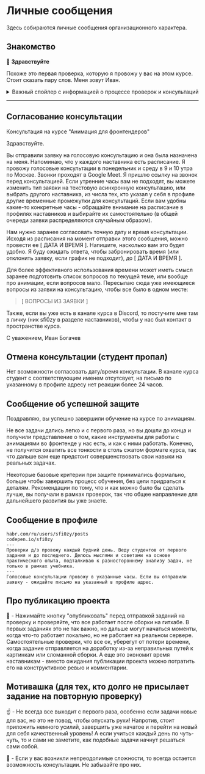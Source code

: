 # Личные сообщения


Здесь собираются личные сообщения организационного характера.


## Знакомство

:raising_hand: **Здравствуйте**

Похоже это первая проверка, которую я провожу у вас на этом курсе. Стоит сказать пару слов. Меня зовут Иван.

<details>
    <summary>Важный спойлер с информацией о процессе проверок и консультаций</summary>

#### Ключевые моменты прохождения курса со мной

Если вы все еще выбираете наставника, то обратите внимание на следующую информацию:

- Я провожу **проверки д/з каждый будний день**, обычно утром в 9-10 часов по Москве. И хотя на этом курсе нет формальных дедлайнов, заниматься я рекомендую каждый день, чтобы постоянно быть в контексте происходящего, и чтобы у нас был постоянный контакт. _Лучше заниматься каждый день понемногу, чем много, но раз в две недели_.
- Студентов я веду от начала и до конца курса. Проверяю все строго, рассматриваю студентов как потенциальных коллег и помощников. Смотрю не только на то, что сделано, но и на то, как сделано. Ожидаю, что на уровне учебника задания будут делаться по большей части самостоятельно, а наше общение будет больше нацелено на передачу опыта. Возможно в какой-то момент вам покажется, что планка качества стоит очень высоко, сильно выше учебника. Это нормально. Тут не школа, чтобы "пройти" предмет. Мы постараемся готовить вас к ролям в проектах, которые вы, возможно, не занимали ранее. Это потребует изначально вложиться в анализ задач и наработать некоторые навыки, но они потом останутся с вами надолго.
- В проверках вам будут встречаться не только комментарии по текущему коду, но и дополнительные темы для самостоятельного изучения или обдумывания. Учебник больше раскрывает теоретические возможности инструментов, а информация в проверках - это мое дополнение к нему со стороны личной практики и набитых шишек. Они больше про привычки и подходы к работе, про то, что важно, а что не важно, про выбор инструментов, про риски и управление разработкой в проектах, похожих на учебный. На протяжении всего обучения там будут появляться разные советы, ключевые слова, чтобы погуглить, вопросы для самостоятельного анализа, а также альтернативные инструменты и подходы к решению задач, подобных учебным, или просто распространенных в мире не совсем стандартного фронтенда. Я буду подталкивать вас к разностороннему анализу решаемых задач, чтобы в перспективе вы видели весь контекст вокруг них и могли действовать самостоятельно, полностью контролируя происходящее.
- По поводу консультаций: код за вас писать не буду. Гуглить тоже. Если уж совсем не получается - подскажу, куда смотреть. Но лучше не спешить и постараться делать все самостоятельно. По идее учебник, материалы на MDN, и, в дальнейшем, документация к Three.js, должны с лихвой покрывать домашние задания в плане теоретической информации. Обычно я рекомендую обращаться за консультациями в конце каждой из 4 базовых тем (CSS/SVG/Canvas/WebGL), после выполнения всех заданий по теме, уже имея контекст происходящего в голове и проделанную работу, чтобы обсудить ее, закрыть оставшиеся после учебника и комментариев вопросы по инструментам, подходам, организации процессов разработки и.т.д. Рассматривайте мою роль в консультациях скорее как тимлида, к которому можно зайти с вопросами "а почему?", "а на что это влияет?", "а какие есть еще варианты?", и на равных обсудить все, что нужно, чем как репетитора с единственно правильными решениями, который все знает и еще и за вас что-то сделает. Таким образом можно будет получить максимальный результат.
- Асинхронные **текстовые консультации проходят по будним дням**. Для того, чтобы они были продуктивными и не очень растягивались во времени, имеет смысл сразу присылать списки вопросов, чтобы я мог отвечать сразу на все.
- **Голосовые консультации возможны в понедельник и среду, в 9 и 10 часов утра по Москве**. Точную дату и время нужно согласовывать заранее. Если вы отправляете заявку на голосовую консультацию - ожидайте письма на указанный у вас в профиле адрес.

#### Ссылки

Также сразу оставлю ссылки: [Сайт](https://sfi0zy.github.io/), [Хабр](https://habr.com/ru/users/sfi0zy/posts/), [Тостер](https://qna.habr.com/user/sfi0zy), [CodePen](https://codepen.io/sfi0zy). Там можно посмотреть, чем я занимался в контексте анимаций и нестандартной верстки в целом, и какой опыт могу вам передать в рамках курса.

В канале курса в Discord меня можно найти в разделе наставников или по нику `sfi0zy`, если я не в сети.

</details>

---


## Согласование консультации

Консультация на курсе "Анимация для фронтендеров"

Здравствуйте.

Вы отправили заявку на голосовую консультацию и она была назначена на меня. Напоминаю, что у каждого наставника есть расписание. Я провожу голосовые консультации в понедельник и среду в 9 и 10 утра по Москве. Звонки проходят в Google Meet. Я пришлю ссылку на звонок перед консультацией. Если утренние часы вам не подходят, вы можете изменить тип заявки на текстовую асинхронную консультацию, или выбрать другого наставника, из числа тех, кто указал у себя в профиле другие временные промежутки для консультаций. Если вам удобны какие-то конкретные часы - обращайте внимание на расписание в профилях наставников и выбирайте их самостоятельно (в общей очереди заявки распределяются случайным образом).

Нам нужно заранее согласовать точную дату и время консультации. Исходя из расписания на момент отправки этого сообщения, можно провести ее [ ДАТА И ВРЕМЯ ]. Напишите, насколько вам это будет удобно. Я буду ожидать ответа, чтобы забронировать время (или отклонить заявку, если график не подходит), до [ ДАТА И ВРЕМЯ ].

Для более эффективного использования времени может иметь смысл заранее подготовить список вопросов по текущей теме, или вообще про анимации, если вопросов мало. Пересылаю сюда уже имеющиеся вопросы из заявки на консультацию, чтобы все было в одном месте:

> [ ВОПРОСЫ ИЗ ЗАЯВКИ ]

Также, если вы уже есть в канале курса в Discord, то постучите мне там в личку (ник sfi0zy в разделе наставников), чтобы у нас был контакт в пространстве курса.

С уважением,
Иван Богачев


## Отмена консультации (студент пропал)

Нет возможности согласовать дату/время консультации. В канале курса студент с соответствующим именем отсутсвует, на письмо по указанному в профиле адресу нет реакции более 24 часов.


## Сообщение об успешной защите

Поздравляю, вы успешно завершили обучение на курсе по анимациям.

Не все задачи дались легко и с первого раза, но вы дошли до конца и получили представление о том, какие инструменты для работы с анимациями во фронтенде у нас есть, и как с ними работать. Конечно, не получится охватить все тонкости в столь сжатом формате курса, так что дальше вам еще предстоит совершенствовать свои навыки на реальных задачах.

Некоторые базовые критерии при защите принимались формально, больше чтобы завершить процесс обучения, без цели придраться к деталям. Рекомендации по тому, что и как можно было бы сделать лучше, вы получали в рамках проверок, так что общее направление для дальнейшего развития вы уже знаете.


## Сообщение в профиле

```
habr.com/ru/users/sfi0zy/posts
codepen.io/sfi0zy
---
Проверки д/з провожу каждый будний день. Веду студентов от первого задания и до последнего. Делюсь мыслями и советами на основе практического опыта, подталкиваю к разностороннему анализу задач, не только в рамках учебника.
---
Голосовые консультации провожу в указанные часы. Если вы отправили заявку - ожидайте письмо на указанный в профиле адрес.
```


## Про публикацию проекта

:large_blue_diamond: - Нажимайте кнопку "опубликовать" перед отправкой заданий на проверку и проверяйте, что все работает после сборки на гитхабе. В первых заданиях это не так важно, но дальше могут начаться моменты, когда что-то работает локально, но не работает на реальном сервере. Самостоятельные проверки, что все ок, уберегут от потери времени, когда задание отправляется на доработку из-за неправильных путей к картинкам или сломанной сборки. А еще это экономит время наставникам - вместо ожидания публикации проекта можно потратить его на конструктивное ревью и комментарии.


## Мотивашка (для тех, кто долго не присылает задание на повторную проверку)

:point_up: - Не всегда все выходит с первого раза, особенно если задачи новые для вас, но это не повод, чтобы опускать руки! Напротив, стоит приложить немного усилий, завершить уже начатое и перейти на новый для себя качественный уровень! А если учиться каждый день по чуть-чуть, то и сами не заметите, как подобные задачи начнут решаться сами собой.

:large_blue_diamond: - Если у вас возникли непреодолимые сложности, то всегда остается возможность консультации. Не забывайте про них.
